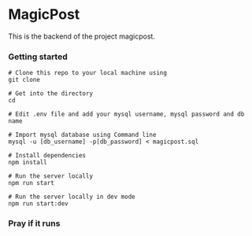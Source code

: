 # MagicPost
This is the backend of the project magicpost.

### Getting started
```
# Clone this repo to your local machine using
git clone 

# Get into the directory
cd 

# Edit .env file and add your mysql username, mysql password and db name

# Import mysql database using Command line
mysql -u [db_username] -p[db_password] < magicpost.sql

# Install dependencies
npm install

# Run the server locally
npm run start

# Run the server locally in dev mode
npm run start:dev
```

### Pray if it runs 
